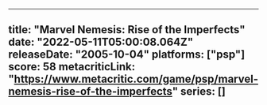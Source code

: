 
---
title: "Marvel Nemesis: Rise of the Imperfects"
date: "2022-05-11T05:00:08.064Z"
releaseDate: "2005-10-04"
platforms: ["psp"]
score: 58
metacriticLink: "https://www.metacritic.com/game/psp/marvel-nemesis-rise-of-the-imperfects"
series: []
---
